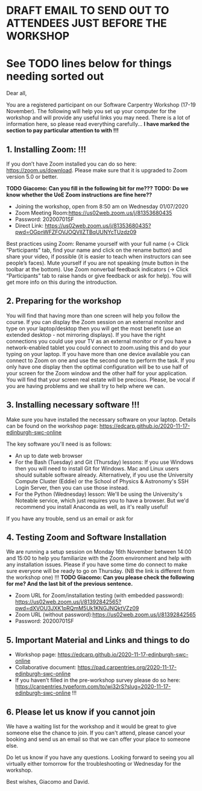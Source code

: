 # DRAFT EMAIL TO SEND OUT TO ATTENDEES JUST BEFORE THE WORKSHOP
# See **TODO** lines below for things needing sorted out

Dear all,

You are a registered participant on our Software Carpentry Workshop (17-19 November). The following will help you set up your computer for the workshop and will provide any useful links you may need. There is a lot of information here, so please read everything carefully... **I have marked the section to pay particular attention to with !!!**

## 1. Installing Zoom: !!!
If you don’t have Zoom installed you can do so here: https://zoom.us/download. Please make sure that it is upgraded to Zoom version 5.0 or better.

**TODO Giacomo: Can you fill in the following bit for me???**
**TODO: Do we know whether the UoE Zoom instructions are fine here??**
* Joining the workshop, open from 8:50 am on Wednesday  01/07/2020
* Zoom Meeting Room:https://us02web.zoom.us/j/81353680435
* Password: 20200701SF
* Direct Link: https://us02web.zoom.us/j/81353680435?pwd=OGpnWFZFOVJOQVlIZTBqUUNYcTUzdz09

Best practices using Zoom:
Rename yourself with your full name (→ Click “Participants” tab, find your name and click on the rename button) and share your video, if possible (it is easier to teach when instructors can see people’s faces).
Mute yourself if you are not speaking (mute button in the toolbar at the bottom).
Use Zoom nonverbal feedback indicators (→ Click “Participants” tab to raise hands or give feedback or ask for help). You will get more info on this during the introduction.

## 2. Preparing for the workshop
You will find that having more than one screen will help you follow the course. If you can display the Zoom session on an external monitor and type on your laptop/desktop then you will get the most benefit (use an extended desktop - not mirroring displays). If you have the right connections you could use your TV as an external monitor or if you have a network-enabled tablet you could connect to zoom.using this and do your typing on your laptop. If you have more than one device available you can connect to Zoom on one and use the second one to perform the task. If you only have one display then the optimal configuration will be to use half of your screen for the Zoom window and the other half for your application. You will find that your screen real estate will be precious. Please, be vocal if you are having problems and we shall try to help where we can.

## 3. Installing necessary software !!!
Make sure you have installed the necessary software on your laptop. Details can be found on the workshop page:
https://edcarp.github.io/2020-11-17-edinburgh-swc-online

The key software you'll need is as follows:
* An up to date web browser
* For the Bash (Tuesday) and Git (Thursday) lessons: If you use Windows then you will need to install Git for Windows. Mac and Linux users should suitable software already. Alternatively, if you use the University Compute Cluster (Eddie) or the School of Physics & Astronomy's SSH Login Server, then you can use those instead.
* For the Python (Wednesday) lesson: We'll be using the University's Noteable service, which just requires you to have a browser. But we'd recommend you install Anaconda as well, as it's really useful!

If you have any trouble, send us an email or ask for 

## 4. Testing Zoom and Software Installation
We are running a setup session on Monday 16th November between 14:00 and 15:00 to help you familiarize with the Zoom environment and help with any installation issues. Please if you have some time do connect to make sure everyone will be ready to go on Thursday. (NB the link is different from the workshop one) !!!
**TODO Giacomo: Can you please check the following for me? And the last bit of the previous sentence.**
* Zoom URL for Zoom/installation testing (with embedded password): https://us02web.zoom.us/j/81392842565?pwd=dXVOU3JXK1pRQmM5Uk1KNGJNQktVZz09
* Zoom URL (without password):https://us02web.zoom.us/j/81392842565
* Password: 20200701SF

## 5. Important Material and Links and things to do
* Workshop page: https://edcarp.github.io/2020-11-17-edinburgh-swc-online
* Collaborative document: https://pad.carpentries.org/2020-11-17-edinburgh-swc-online
* If you haven’t filled in the pre-workshop survey please do so here: https://carpentries.typeform.com/to/wi32rS?slug=2020-11-17-edinburgh-swc-online !!!

## 6. Please let us know if you cannot join
We have a waiting list for the workshop and it would be great to give someone else the chance to join.
If you can't attend, please cancel your booking and send us an email so that we can offer your place
to someone else.

Do let us know if you have any questions.
Looking forward to seeing you all virtually either tomorrow for the troubleshooting or Wednesday for the workshop.

Best wishes,
Giacomo and David.
